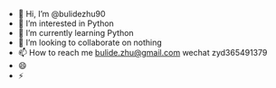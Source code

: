 - 👋 Hi, I’m @bulidezhu90
- 👀 I’m interested in Python
- 🌱 I’m currently learning Python
- 💞️ I’m looking to collaborate on nothing
- 📫 How to reach me bulide.zhu@gmail.com wechat zyd365491379
- 😄 
- ⚡

<!---
bulidezhu90/bulidezhu90 is a ✨ special ✨ repository because its `README.md` (this file) appears on your GitHub profile.
You can click the Preview link to take a look at your changes.
--->
